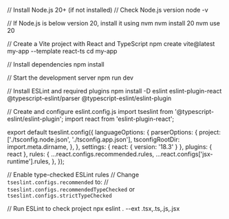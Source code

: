 // Install Node.js 20+ (if not installed)
// Check Node.js version
node -v

// If Node.js is below version 20, install it using nvm
nvm install 20
nvm use 20

// Create a Vite project with React and TypeScript
npm create vite@latest my-app --template react-ts
cd my-app

// Install dependencies
npm install

// Start the development server
npm run dev

// Install ESLint and required plugins
npm install -D eslint eslint-plugin-react @typescript-eslint/parser @typescript-eslint/eslint-plugin

// Create and configure eslint.config.js
import tseslint from '@typescript-eslint/eslint-plugin';
import react from 'eslint-plugin-react';

export default tseslint.config({
  languageOptions: {
    parserOptions: {
      project: ['./tsconfig.node.json', './tsconfig.app.json'],
      tsconfigRootDir: import.meta.dirname,
    },
  },
  settings: { react: { version: '18.3' } },
  plugins: { react },
  rules: {
    ...react.configs.recommended.rules,
    ...react.configs['jsx-runtime'].rules,
  },
});

// Enable type-checked ESLint rules
// Change `tseslint.configs.recommended` to:
// `tseslint.configs.recommendedTypeChecked` or `tseslint.configs.strictTypeChecked`

// Run ESLint to check project
npx eslint . --ext .tsx,.ts,.js,.jsx